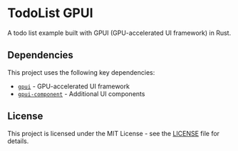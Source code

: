 # TodoList GPUI

A todo list example built with GPUI (GPU-accelerated UI framework) in Rust.

## Dependencies

This project uses the following key dependencies:

- [`gpui`](https://www.gpui.rs/) - GPU-accelerated UI framework
- [`gpui-component`](https://github.com/longbridge/gpui-component.git) - Additional UI components

## License

This project is licensed under the MIT License - see the [LICENSE](LICENSE) file for details.
